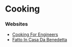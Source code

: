 # Cooking

### Websites

* [Cooking For Engineers](http://www.cookingforengineers.com/)
* [Fatto In Casa Da Benedetta](https://www.fattoincasadabenedetta.it/)

